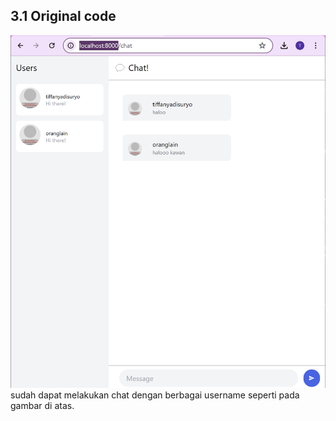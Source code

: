 ## 3.1 Original code
![alt text](image.png)
sudah dapat melakukan chat dengan berbagai username seperti pada gambar di atas.
